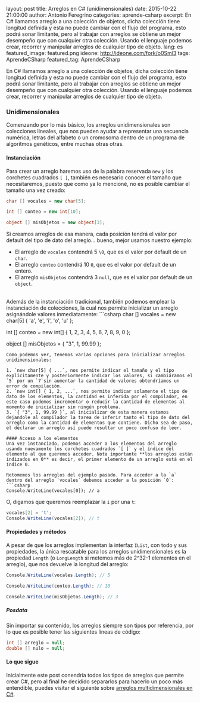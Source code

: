 layout: post
title: Arreglos en C# (unidimensionales)
date: 2015-10-22 21:00:00
author: Antonio Feregrino
categories: aprende-csharp
excerpt: En C# llamamos arreglo a una colección de objetos, dicha colección tiene longitud definida y esta no puede cambiar con el flujo del programa, esto podrá sonar limitante, pero al trabajar con arreglos se obtiene un mejor desempeño que con cualquier otra colección. Usando el lenguaje podemos crear, recorrer y manipular arreglos de cualquier tipo de objeto.
lang: es
featured_image: featured.png
ideone: http://ideone.com/fork/o0Sml3
tags: AprendeCSharp
featured_tag: AprendeCSharp

En C# llamamos arreglo a una colección de objetos, dicha colección tiene longitud definida y esta no puede cambiar con el flujo del programa, esto podrá sonar limitante, pero al trabajar con arreglos se obtiene un mejor desempeño que con cualquier otra colección. Usando el lenguaje podemos crear, recorrer y manipular arreglos de cualquier tipo de objeto.

### Unidimensionales  
Comenzando por lo más básico, los arreglos unidimensionales son colecciones lineales, que nos pueden ayudar a representar una secuencia numérica, letras del alfabeto o un cromosoma dentro de un programa de algoritmos genéticos, entre muchas otras otras.  
  
#### Instanciación  
Para crear un arreglo haremos uso de la palabra reservada `new` y los corchetes cuadrados `[ ]`, también es necesario conocer el tamaño que necesitaremos, puesto que como ya lo mencioné, no es posible cambiar el tamaño una vez creado: 
```csharp  
char [] vocales = new char[5];

int [] conteo = new int[10];

object [] misObjetos = new object[3];
```  
Si creamos arreglos de esa manera, cada posición tendrá el valor por default del tipo de dato del arreglo... bueno, mejor usamos nuestro ejemplo:  

- El arreglo de `vocales` contendrá 5 `\0`, que es el valor por default de un `char`.    
- El arreglo `conteo` contendrá 10 `0`, que es el valor por default de un entero.  
- El arreglo `misObjetos` contendrá 3 `null`, que es el valor por default de un `object`.  

<br />  
Además de la instanciación tradicional, también podemos emplear la instanciación de colecciones, la cual nos permite inicializar un arreglo asignándole valores inmediatamente:  
```csharp  
char [] vocales = new char[5] { 'a', 'e', 'i', 'o', 'u' };

int [] conteo = new int[] { 1, 2, 3, 4, 5, 6, 7, 8, 9, 0 };

object [] misObjetos = { "3", 1, 99.99 };
```  
Como podemos ver, tenemos varias opciones para inicializar arreglos unidimensionales:  

1. `new char[5] { ...`, nos permite indicar el tamaño y el tipo explícitamente y posteriormente indicar los valores, si cambiáramos el `5` por un `7`sin aumentar la cantidad de valores obtendríamos un error de compilación.  
2. `new int[] { 1, 2, ...`, nos permite indicar solamente el tipo de dato de los elementos, la cantidad es inferida por el compilador, en este caso podemos incrementar o reducir la cantidad de elementos al momento de inicializar sin ningún problema.
3. `{ "3", 1, 99.99 }`, al inicializar de esta manera estamos dejandole al compilador la tarea de inferir tanto el tipo de dato del arreglo como la cantidad de elementos que contiene. Dicho sea de paso, el declarar un arreglo así puede resultar un poco confuso de leer.  

#### Acceso a los elementos  
Una vez instanciado, podemos acceder a los elementos del arreglo usando nuevamente los corchetes cuadrados `[ ]` y el índice del elemento al que queremos acceder. Nota importante **los arreglos están indizados en 0** es decir, el primer elemento de un arreglo está en el índice 0.  

Retomemos los arreglos del ejemplo pasado. Para acceder a la `a` dentro del arreglo `vocales` debemos acceder a la posición `0`:  
```csharp  
Console.WriteLine(vocales[0]); // a
```  
O, digamos que queremos reemplazar la `i` por una `t`:  
```csharp  
vocales[2] = 't';
Console.WriteLine(vocales[2]); // t
```  

#### Propiedades y métodos  
A pesar de que los arreglos implementan la interfaz `IList`, con todo y sus propiedades, la única rescatable para los arreglos unidimensionales es la propiedad `Length` (o `LongLength` si metemos más de 2^32-1 elementos en el arreglo), que nos devuelve la longitud del arreglo:
```csharp  
Console.WriteLine(vocales.Length); // 5

Console.WriteLine(conteo.Length); // 10

Console.WriteLine(misObjetos.Length); // 3
```  

##### Posdata
Sin importar su contenido, los arreglos siempre son tipos por referencia, por lo que es posible tener las siguientes líneas de código:
```csharp  
int [] arreglo = null;
double [] nulo = null;
```  
  
#### Lo que sigue
Inicialmente este post conendría todos los tipos de arreglos que permite crear C#, pero al final he decidido separarlos para hacerlo un poco más entendible, puedes visitar el siguiente sobre <a href="/post/arreglos-en-c-sharp-parte-2">arreglos multidimensionales en C#</a>.